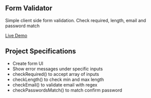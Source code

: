 ## Form Validator

Simple client side form validation. Check required, length, email and password match

[Live Demo](https://form-validator-r.netlify.app/)  

## Project Specifications

- Create form UI
- Show error messages under specific inputs
- checkRequired() to accept array of inputs
- checkLength() to check min and max length
- checkEmail() to validate email with regex
- checkPasswordsMatch() to match confirm password
